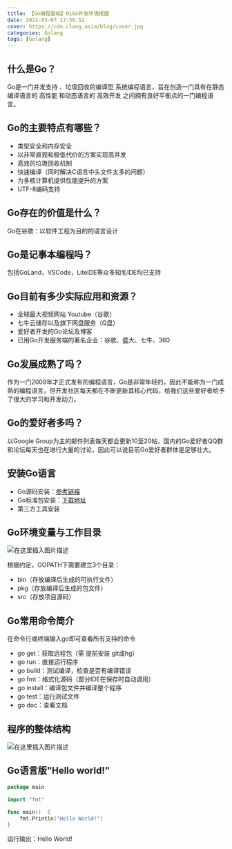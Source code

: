 ```yaml
---
title: 【Go编程基础】01Go开发环境搭建
date: 2022-05-07 17:56:52
cover: https://cdn.clang.asia/blog/cover.jpg
categories: Golang
tags: [Golang]
---
```

## 什么是Go？
Go是一门并发支持 、垃圾回收的编译型 系统编程语言，旨在创造一门具有在静态编译语言的 高性能 和动态语言的 高效开发 之间拥有良好平衡点的一门编程语言。

## Go的主要特点有哪些？
- 类型安全和内存安全
- 以非常直观和极低代价的方案实现高并发
- 高效的垃圾回收机制
- 快速编译（同时解决C语言中头文件太多的问题）
- 为多核计算机提供性能提升的方案
- UTF-8编码支持

## Go存在的价值是什么？
Go在谷歌：以软件工程为目的的语言设计

## Go是记事本编程吗？
包括GoLand，VSCode，LiteIDE等众多知名IDE均已支持

## Go目前有多少实际应用和资源？
- 全球最大视频网站 Youtube（谷歌）
- 七牛云储存以及旗下网盘服务（Q盘）
- 爱好者开发的Go论坛及博客
- 已用Go开发服务端的著名企业：谷歌、盛大、七牛、360

## Go发展成熟了吗？
作为一门2009年才正式发布的编程语言，Go是非常年轻的，因此不能称为一门成熟的编程语言，但开发社区每天都在不断更新其核心代码，给我们这些爱好者给予了很大的学习和开发动力。

## Go的爱好者多吗？
以Google Group为主的邮件列表每天都会更新10至20帖，国内的Go爱好者QQ群和论坛每天也在进行大量的讨论，因此可以说目前Go爱好者群体是足够壮大。

## 安装Go语言
- Go源码安装：[参考链接](https://go.dev/dl/)
- Go标准包安装：[下载地址](https://go.dev/dl/)
- 第三方工具安装

## Go环境变量与工作目录
![在这里插入图片描述](https://cdn.clang.asia/blog/2022/%E3%80%90Go%E7%BC%96%E7%A8%8B%E5%9F%BA%E7%A1%80%E3%80%9101Go%E5%BC%80%E5%8F%91%E7%8E%AF%E5%A2%83%E6%90%AD%E5%BB%BA_1.png)

根据约定，GOPATH下需要建立3个目录：
- bin（存放编译后生成的可执行文件）
- pkg（存放编译后生成的包文件）
- src（存放项目源码）

## Go常用命令简介
在命令行或终端输入go即可查看所有支持的命令
- go get：获取远程包（需 提前安装 git或hg）
- go run：直接运行程序
- go build：测试编译，检查是否有编译错误
- go fmt：格式化源码（部分IDE在保存时自动调用）
- go install：编译包文件并编译整个程序
- go test：运行测试文件
- go doc：查看文档

## 程序的整体结构
![在这里插入图片描述](https://cdn.clang.asia/blog/2022/%E3%80%90Go%E7%BC%96%E7%A8%8B%E5%9F%BA%E7%A1%80%E3%80%9101Go%E5%BC%80%E5%8F%91%E7%8E%AF%E5%A2%83%E6%90%AD%E5%BB%BA_02.png)

## Go语言版"Hello world!"

```go
package main

import "fmt"

func main()  {
	fmt.Println("Hello World!")
}
```
运行输出：Hello World!
